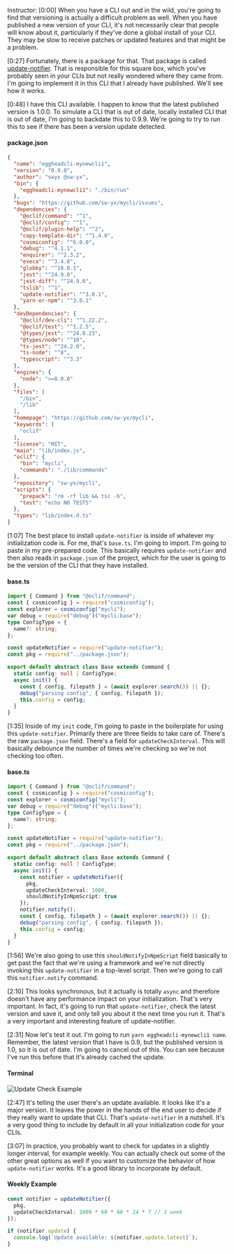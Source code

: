 Instructor: [0:00] When you have a CLI out and in the wild, you're going to find that versioning is actually a difficult problem as well. When you have published a new version of your CLI, it's not necessarily clear that people will know about it, particularly if they've done a global install of your CLI. They may be slow to receive patches or updated features and that might be a problem.

[0:27] Fortunately, there is a package for that. That package is called [update-notifier](https://www.npmjs.com/package/update-notifier). That is responsible for this square box, which you've probably seen in your CLIs but not really wondered where they came from. I'm going to implement it in this CLI that I already have published. We'll see how it works.

[0:48] I have this CLI available. I happen to know that the latest published version is 1.0.0. To simulate a CLI that is out of date, locally installed CLI that is out of date, I'm going to backdate this to 0.9.9. We're going to try to run this to see if there has been a version update detected.

#### package.json
```json
{
  "name": "eggheadcli-mynewcli1",
  "version": "0.9.0",
  "author": "swyx @sw-yx",
  "bin": {
    "eggheadcli-mynewcli1": "./bin/run"
  },
  "bugs": "https://github.com/sw-yx/mycli/issues",
  "dependencies": {
    "@oclif/command": "^1",
    "@oclif/config": "^1",
    "@oclif/plugin-help": "^2",
    "copy-template-dir": "^1.4.0",
    "cosmiconfig": "^6.0.0",
    "debug": "^4.1.1",
    "enquirer": "^2.3.2",
    "execa": "^3.4.0",
    "globby": "^10.0.1",
    "jest": "^24.9.0",
    "jest-diff": "^24.9.0",
    "tslib": "^1",
    "update-notifier": "^3.0.1",
    "yarn-or-npm": "^3.0.1"
  },
  "devDependencies": {
    "@oclif/dev-cli": "^1.22.2",
    "@oclif/test": "^1.2.5",
    "@types/jest": "^24.0.23",
    "@types/node": "^10",
    "ts-jest": "^24.2.0",
    "ts-node": "^8",
    "typescript": "^3.3"
  },
  "engines": {
    "node": ">=8.0.0"
  },
  "files": [
    "/bin",
    "/lib"
  ],
  "homepage": "https://github.com/sw-yx/mycli",
  "keywords": [
    "oclif"
  ],
  "license": "MIT",
  "main": "lib/index.js",
  "oclif": {
    "bin": "mycli",
    "commands": "./lib/commands"
  },
  "repository": "sw-yx/mycli",
  "scripts": {
    "prepack": "rm -rf lib && tsc -b",
    "test": "echo NO TESTS"
  },
  "types": "lib/index.d.ts"
}
```

[1:07] The best place to install `update-notifier` is inside of whatever my initialization code is. For me, that's `base.ts`. I'm going to import. I'm going to paste in my pre-prepared code. This basically requires `update-notifier` and then also reads in `package.json` of the project, which for the user is going to be the version of the CLI that they have installed.

#### base.ts
```typescript
import { Command } from "@oclif/command";
const { cosmiconfig } = require("cosmiconfig");
const explorer = cosmiconfig("mycli");
var debug = require("debug")("mycli:base");
type ConfigType = {
  name?: string;
};

const updateNotifier = require("update-notifier");
const pkg = require("../package.json");

export default abstract class Base extends Command {
  static config: null | ConfigType;
  async init() {
    const { config, filepath } = (await explorer.search()) || {};
    debug("parsing config", { config, filepath });
    this.config = config;
  }
}
```

[1:35] Inside of my `init` code, I'm going to paste in the boilerplate for using this `update-notifier`. Primarily there are three fields to take care of. There's the raw `package.json` field. There's a field for `updateCheckInterval`. This will basically debounce the number of times we're checking so we're not checking too often.

#### base.ts
```typescript
import { Command } from "@oclif/command";
const { cosmiconfig } = require("cosmiconfig");
const explorer = cosmiconfig("mycli");
var debug = require("debug")("mycli:base");
type ConfigType = {
  name?: string;
};

const updateNotifier = require("update-notifier");
const pkg = require("../package.json");

export default abstract class Base extends Command {
  static config: null | ConfigType;
  async init() {
    const notifier = updateNotifier({
      pkg,
      updateCheckInterval: 1000,
      shouldNotifyInNpmScript: true
    });
    notifier.notify();
    const { config, filepath } = (await explorer.search()) || {};
    debug("parsing config", { config, filepath });
    this.config = config;
  }
}
```

[1:56] We're also going to use this `shouldNotifyInNpmScript` field basically to get past the fact that we're using a framework and we're not directly invoking this `update-notifier` in a top-level script. Then we're going to call this `notifier.notify` command.

[2:10] This looks synchronous, but it actually is totally `async` and therefore doesn't have any performance impact on your initialization. That's very important. In fact, it's going to run that `update-notifier`, check the latest version and save it, and only tell you about it the next time you run it. That's a very important and interesting feature of update-notifier.

[2:31] Now let's test it out. I'm going to run `yarn eggheadcli-mynewcli1 name`. Remember, the latest version that I have is 0.9, but the published version is 1.0, so it is out of date. I'm going to cancel out of this. You can see because I've run this before that it's already cached the update. 

#### Terminal
![Update Check Example](https://res.cloudinary.com/dg3gyk0gu/image/upload/v1576769732/transcript-images/node-js-prompt-users-to-update-your-node-js-clis-with-update-notifier-update-check-example.jpg)

[2:47] It's telling the user there's an update available. It looks like it's a major version. It leaves the power in the hands of the end user to decide if they really want to update that CLI. That's `update-notifier` in a nutshell. It's a very good thing to include by default in all your initialization code for your CLIs.

[3:07] In practice, you probably want to check for updates in a slightly longer interval, for example weekly. You can actually check out some of the other great options as well if you want to customize the behavior of how `update-notifier` works. It's a good library to incorporate by default.

#### Weekly Example
```typescript
const notifier = updateNotifier({
  pkg,
  updateCheckInterval: 1000 * 60 * 60 * 24 * 7 // 1 week
});

if (notifier.update) {
  console.log(`Update available: ${notifier.update.latest}`);
}
```
